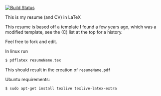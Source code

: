 [![Build Status](https://travis-ci.org/sc932/resume.svg?branch=master)](https://travis-ci.org/sc932/resume)

This is my resume (and CV) in LaTeX

This resume is based off a template I found a few years ago, which was a modified template, see the (C) list at the top for a history.

Feel free to fork and edit.

In linux run
```bash
$ pdflatex resumeName.tex
```
This should result in the creation of ``resumeName.pdf``

Ubuntu requirements:
```bash
$ sudo apt-get install texlive texlive-latex-extra
```

